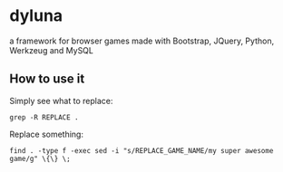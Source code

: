 # dyluna
a framework for browser games made with Bootstrap, JQuery, Python, Werkzeug and MySQL

## How to use it
Simply see what to replace:

	grep -R REPLACE .

Replace something:

	find . -type f -exec sed -i "s/REPLACE_GAME_NAME/my super awesome game/g" \{\} \;


